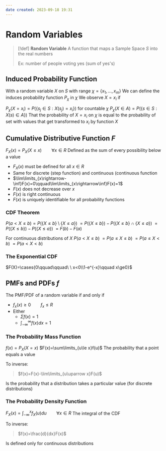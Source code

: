 ```yaml
---
date created: 2023-09-18 19:31
---
```


# Random Variables

> [!def]
> **Random Variable**
> A function that maps a Sample Space $S$ into the real numbers
>
> Ex: number of people voting yes (sum of yes's)

## Induced Probability Function

With a random variable $X$ on $S$ with range $\chi=\{x_1,...,x_m\}$
We can define the induces probability function $P_\chi$ in $\chi$
We observe $X=x_i$ if

$P_\chi(X=x_i)=P(\{s_j\in S:X(s_j)=x_i\})$ for countable $\chi$
$P_\chi(X\in A)=P(\{s\in S: X(s)\in A\})$
That the probability of $X=x_i$ on $\chi$ is equal to the probability of set with values that get transformed to $x_i$ by function $X$

## Cumulative Distributive Function $F$

$F_X(x)=P_X(X\le x)\qquad\forall x\in R$
Defined as the sum of every possibility below a value

- $F_X(x)$ must be defined for all $x\in R$
- Same for discrete (step function) and continuous (continuous function
- $\lim\limits_{x\rightarrow-\inf}F(x)=0\qquad\lim\limits_{x\rightarrow\inf}F(x)=1$
- $F(x)$ does not decrease over $x$
- $F(x)$ is right continuous
- $F(x)$ is uniquely identifiable for all probability functions

### CDF Theorem

$P(a<X\le b)=P(\{X\le b\}\setminus\{X\le a\})$
$=P(\{X\le b\})-P(\{X\le b\}\cap\{X\le a\})$
$=P(\{X\le b\})-P(\{X\le a\})$
$=F(b)-F(a)$

For continuous distributions of $X$
$P(a<X\le b)$
$=P(a\le X\le b)$
$=P(a\le X<b)$
$=P(a<X<b)$

### The Exponential CDF

$F(X)=\cases{0\qquad\qquad\ \ x<0\\1-e^{-x}\qquad x\ge0}$

## PMFs and PDFs $f$

The PMF/PDF of a random variable if and only if

- $f_x(x)\ge0\qquad f_x\le R$
- Either
  - $\Sigma f(x)=1$
  - $\int_{-\infty}^\infty f(x)dx=1$

### The Probability Mass Function

$f(x)=P_X(X=x)$
$F(x)=\sum\limits_{u\le x}f(u)$
The probability that a point equals a value 

To inverse:

> $f(x)=F(x)-\lim\limits_{u\uparrow x}F(u)$

Is the probability that a distribution takes a particular value (for discrete distributions)

### The Probability Density Function

$F_X(x)=\int_{-\infty}^{x}f_X(u)du\qquad\forall x\in R$
The integral of the CDF

To inverse:

> $f(x)=\frac{d}{dx}F(x)$

Is defined only for continuous distributions
